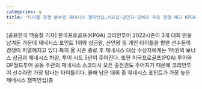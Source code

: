 ```yaml
---
categories: g
title: "타이틀 경쟁 분수령 제네시스 챔피언십…서요섭·김민규·김비오 우승 경쟁 예고 KPGA"
---
```

[골프한국 백승철 기자] 한국프로골프(KPGA) 코리안투어 2022시즌이 3개 대회 만을 남겨둔 가운데 제네시스 포인트 1위와 상금왕, 신인왕 등 개인 타이틀을 향한 선수들의 경쟁이 치열해지고 있다.특히 올 시즌 종료 후 제네시스 대상 수상자에게는 1억원의 보너스 상금과 제네시스 차량, 투어 시드 5년이 주어진다. 또한 미국프로골프(PGA) 투어와 DP월드투어 공동 주관의 제네시스 스코티시 오픈 출전권도 주어지기 때문에 코리안투어 선수라면 가장 탐나는 타이틀이다. 올해 남은 대회 중 제네시스 포인트가 가장 높은 제네시스 챔피언십(총